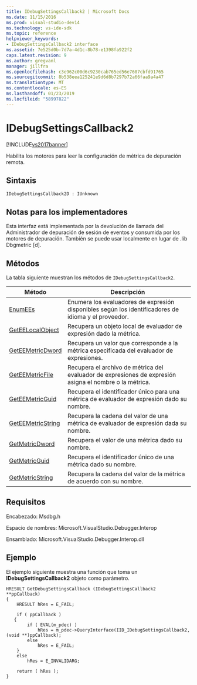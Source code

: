 ```yaml
---
title: IDebugSettingsCallback2 | Microsoft Docs
ms.date: 11/15/2016
ms.prod: visual-studio-dev14
ms.technology: vs-ide-sdk
ms.topic: reference
helpviewer_keywords:
- IDebugSettingsCallback2 interface
ms.assetid: 7e525d0b-7d7a-4d1c-8b78-e1398fa922f2
caps.latest.revision: 9
ms.author: gregvanl
manager: jillfra
ms.openlocfilehash: c3e962c00d6c9230cab765ed56e7607cbfd91765
ms.sourcegitcommit: 8b538eea125241e9d6d8b7297b72a66faa9a4a47
ms.translationtype: MT
ms.contentlocale: es-ES
ms.lasthandoff: 01/23/2019
ms.locfileid: "58997822"
---
```

# <a name="idebugsettingscallback2"></a>IDebugSettingsCallback2
[!INCLUDE[vs2017banner](../../../includes/vs2017banner.md)]

Habilita los motores para leer la configuración de métrica de depuración remota.  
  
## <a name="syntax"></a>Sintaxis  
  
```  
IDebugSettingsCallback2D : IUnknown  
```  
  
## <a name="notes-for-implementers"></a>Notas para los implementadores  
 Esta interfaz está implementada por la devolución de llamada del Administrador de depuración de sesión de eventos y consumida por los motores de depuración. También se puede usar localmente en lugar de .lib Dbgmetric [d].  
  
## <a name="methods"></a>Métodos  
 La tabla siguiente muestran los métodos de `IDebugSettingsCallback2`.  
  
|Método|Descripción|  
|------------|-----------------|  
|[EnumEEs](../../../extensibility/debugger/reference/idebugsettingscallback2-enumees.md)|Enumera los evaluadores de expresión disponibles según los identificadores de idioma y el proveedor.|  
|[GetEELocalObject](../../../extensibility/debugger/reference/idebugsettingscallback2-geteelocalobject.md)|Recupera un objeto local de evaluador de expresión dado la métrica.|  
|[GetEEMetricDword](../../../extensibility/debugger/reference/idebugsettingscallback2-geteemetricdword.md)|Recupera un valor que corresponde a la métrica especificada del evaluador de expresiones.|  
|[GetEEMetricFile](../../../extensibility/debugger/reference/idebugsettingscallback2-geteemetricfile.md)|Recupera el archivo de métrica del evaluador de expresiones de expresión asigna el nombre o la métrica.|  
|[GetEEMetricGuid](../../../extensibility/debugger/reference/idebugsettingscallback2-geteemetricguid.md)|Recupera el identificador único para una métrica de evaluador de expresión dado su nombre.|  
|[GetEEMetricString](../../../extensibility/debugger/reference/idebugsettingscallback2-geteemetricstring.md)|Recupera la cadena del valor de una métrica de evaluador de expresión dada su nombre.|  
|[GetMetricDword](../../../extensibility/debugger/reference/idebugsettingscallback2-getmetricdword.md)|Recupera el valor de una métrica dado su nombre.|  
|[GetMetricGuid](../../../extensibility/debugger/reference/idebugsettingscallback2-getmetricguid.md)|Recupera el identificador único de una métrica dado su nombre.|  
|[GetMetricString](../../../extensibility/debugger/reference/idebugsettingscallback2-getmetricstring.md)|Recupera la cadena del valor de la métrica de acuerdo con su nombre.|  
  
## <a name="requirements"></a>Requisitos  
 Encabezado: Msdbg.h  
  
 Espacio de nombres:  Microsoft.VisualStudio.Debugger.Interop  
  
 Ensamblado: Microsoft.VisualStudio.Debugger.Interop.dll  
  
## <a name="example"></a>Ejemplo  
 El ejemplo siguiente muestra una función que toma un **IDebugSettingsCallback2** objeto como parámetro.  
  
```cpp#  
HRESULT GetDebugSettingsCallback (IDebugSettingsCallback2 **ppCallback)  
{  
    HRESULT hRes = E_FAIL;  
  
    if ( ppCallback )  
   {  
        if ( EVAL(m_pdec) )  
            hRes = m_pdec->QueryInterface(IID_IDebugSettingsCallback2, (void **)ppCallback);  
        else  
            hRes = E_FAIL;  
    }  
    else  
        hRes = E_INVALIDARG;  
  
    return ( hRes );  
}  
```

